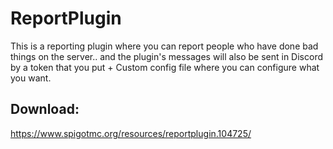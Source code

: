 # ReportPlugin
This is a reporting plugin where you can report people who have done bad things on the server.. and the plugin's messages will also be sent in Discord by a token that you put + Custom config file where you can configure what you want.
## Download:
https://www.spigotmc.org/resources/reportplugin.104725/

